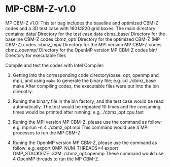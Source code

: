 # MP-CBM-Z-v1.0
MP CBM-Z v1.0:
This tar bag includes the baseline and optimized CBM-Z codes and a 3D test case with 160*148*20 grid boxes.
The main directory contains:
data/                  Directory for the test case data
cbmz_base/             Directory for the baseline CBM-Z codes
cbmz_opt/              Directory for the optimized CBM-Z (MP CBM-Z) codes.
cbmz_mpi/              Directory for the MPI version MP CBM-Z codes
cbmz_openmp/           Directory for the OpenMP version MP CBM-Z codes
bin/                   Directory for executable files

Compile and test the codes with Intel Compiler:
1. Getting into the corresponding code directory(base, opt, openmp and mpi), and using `make` to generate the binary file;
   e.g.  cd ./cbmz_base
         make
   After compiling codes, the executable files were put into the bin direcotry.

2. Runing the binary file in the bin factory, and the test case would be read automatically. The test would be repeated 10 times and the consuming times would be prtinted after running:
   e.g,  ./cbmz_opt.cpu.fast
  
3. Runing the MPI version MP CBM-Z, please use the command as follow:
   e.g. mpirun -n 4 ./cbmz_opt.mpi
   This command would use 4 MPI processes to run the MP CBM-Z.
4. Runing the OpenMP version MP CBM-Z, please use the command as follow:
   e.g. export OMP_NUM_THREADS=4
        export OMP_STACKSIZE=32M
	./cbmz_opt.openmp
   These command would use 4 OpenMP threads to run the MP CBM-Z.
